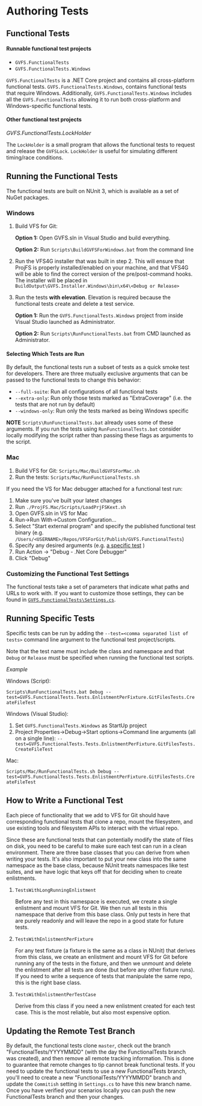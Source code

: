# Authoring Tests

## Functional Tests

#### Runnable functional test projects

- `GVFS.FunctionalTests`
- `GVFS.FunctionalTests.Windows`

`GVFS.FunctionalTests` is a .NET Core project and contains all cross-platform functional tests.  `GVFS.FunctionalTests.Windows`, contains functional tests that require Windows. Additionally, `GVFS.FunctionalTests.Windows` includes all the `GVFS.FunctionalTests` allowing it to run both cross-platform and Windows-specific functional tests.

#### Other functional test projects

*GVFS.FunctionalTests.LockHolder*

The `LockHolder` is a small program that allows the functional tests to request and release the `GVFSLock`.  `LockHolder` is useful for simulating different timing/race conditions.

## Running the Functional Tests

The functional tests are built on NUnit 3, which is available as a set of NuGet packages.

### Windows

1. Build VFS for Git:
    
    **Option 1:** Open GVFS.sln in Visual Studio and build everything.
    
    **Option 2:** Run `Scripts\BuildGVFSForWindows.bat` from the command line

2. Run the VFS4G installer that was built in step 2.  This will ensure that ProjFS is properly installed/enabled on your machine, and that VFS4G will be able to find the correct version of the pre/post-command hooks. The installer will be placed in `BuildOutput\GVFS.Installer.Windows\bin\x64\<Debug or Release>`
3. Run the tests **with elevation**.  Elevation is required because the functional tests create and delete a test service.

   **Option 1:** Run the `GVFS.FunctionalTests.Windows` project from inside Visual Studio launched as Administrator.
   
   **Option 2:** Run `Scripts\RunFunctionalTests.bat` from CMD launched as Administrator.

#### Selecting Which Tests are Run

By default, the functional tests run a subset of tests as a quick smoke test for developers.  There are three mutually exclusive arguments that can be passed to the functional tests to change this behavior:

- `--full-suite`: Run all configurations of all functional tests
- `--extra-only`: Run only those tests marked as "ExtraCoverage" (i.e. the tests that are not run by default)
- `--windows-only`: Run only the tests marked as being Windows specific

**NOTE** `Scripts\RunFunctionalTests.bat` already uses some of these arguments.  If you run the tests using `RunFunctionalTests.bat` consider locally modifying the script rather than passing these flags as arguments to the script.

### Mac

1. Build VFS for Git: `Scripts/Mac/BuildGVFSForMac.sh`
2. Run the tests: `Scripts/Mac/RunFunctionalTests.sh `

If you need the VS for Mac debugger attached for a functional test run:

1. Make sure you've built your latest changes
2. Run `./ProjFS.Mac/Scripts/LoadPrjFSKext.sh`
3. Open GVFS.sln in VS for Mac
4. Run->Run With->Custom Configuration...
5. Select "Start external program" and specify the published functional test binary (e.g. `/Users/<USERNAME>/Repos/VFSForGit/Publish/GVFS.FunctionalTests`)
6. Specify any desired arguments (e.g. [a specific test](#Running-Specific-Tests) )
7. Run Action -> "Debug - .Net Core Debugger"
8. Click "Debug"

### Customizing the Functional Test Settings

The functional tests take a set of parameters that indicate what paths and URLs to work with.  If you want to customize those settings, they
can be found in [`GVFS.FunctionalTests\Settings.cs`](/GVFS/GVFS.FunctionalTests/Settings.cs).


## Running Specific Tests

Specific tests can be run by adding the `--test=<comma separated list of tests>` command line argument to the functional test project/scripts.  

Note that the test name must include the class and namespace and that `Debug` or `Release` must be specified when running the functional test scripts.

*Example*

Windows (Script):

`Scripts\RunFunctionalTests.bat Debug --test=GVFS.FunctionalTests.Tests.EnlistmentPerFixture.GitFilesTests.CreateFileTest`

Windows (Visual Studio):

1. Set `GVFS.FunctionalTests.Windows` as StartUp project
2. Project Properties->Debug->Start options->Command line arguments (all on a single line): `--test=GVFS.FunctionalTests.Tests.EnlistmentPerFixture.GitFilesTests.CreateFileTest`

Mac:

`Scripts/Mac/RunFunctionalTests.sh Debug --test=GVFS.FunctionalTests.Tests.EnlistmentPerFixture.GitFilesTests.CreateFileTest`

## How to Write a Functional Test

Each piece of functionality that we add to VFS for Git should have corresponding functional tests that clone a repo, mount the filesystem, and use existing tools and filesystem
APIs to interact with the virtual repo.

Since these are functional tests that can potentially modify the state of files on disk, you need to be careful to make sure each test can run in a clean 
environment.  There are three base classes that you can derive from when writing your tests.  It's also important to put your new class into the same namespace
as the base class, because NUnit treats namespaces like test suites, and we have logic that keys off that for deciding when to create enlistments.

1. `TestsWithLongRunningEnlistment`

    Before any test in this namespace is executed, we create a single enlistment and mount VFS for Git.  We then run all tests in this namespace that derive
	from this base class.  Only put tests in here that are purely readonly and will leave the repo in a good state for future tests.

2. `TestsWithEnlistmentPerFixture`

    For any test fixture (a fixture is the same as a class in NUnit) that derives from this class, we create an enlistment and mount VFS for Git before running
	any of the tests in the fixture, and then we unmount and delete the enlistment after all tests are done (but before any other fixture runs).  If you need
	to write a sequence of tests that manipulate the same repo, this is the right base class.

3. `TestsWithEnlistmentPerTestCase`

   Derive from this class if you need a new enlistment created for each test case.  This is the most reliable, but also most expensive option.

## Updating the Remote Test Branch

By default, the functional tests clone `master`, check out the branch "FunctionalTests/YYYYMMDD" (with the day the FunctionalTests branch was created), 
and then remove all remote tracking information. This is done to guarantee that remote changes to tip cannot break functional tests. If you need to update 
the functional tests to use a new FunctionalTests branch, you'll need to create a new "FunctionalTests/YYYYMMDD" branch and update the `Commitish` setting in `Settings.cs` to have this new branch name.  
Once you have verified your scenarios locally you can push the new FunctionalTests branch and then your changes.
